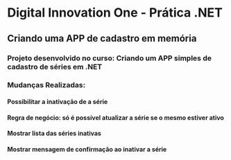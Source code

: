 # Digital Innovation One - Prática .NET

## Criando uma APP de cadastro em memória

### Projeto desenvolvido no curso: Criando um APP simples de cadastro de séries em .NET

### Mudanças Realizadas:

#### Possibilitar a inativação de a série
#### Regra de negócio: só é possível atualizar a série se o mesmo estiver ativo
#### Mostrar lista das séries inativas
#### Mostrar mensagem de confirmação ao inativar a série